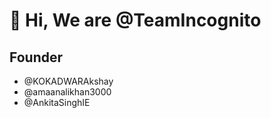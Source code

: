 # 👋 Hi, We are @TeamIncognito
## Founder 
-  @KOKADWARAkshay 
-  @amaanalikhan3000
-  @AnkitaSinghIE

<!---
TeamIncognito/TeamIncognito is a ✨ special ✨ repository because its `README.md` (this file) appears on your GitHub profile.
You can click the Preview link to take a look at your changes.
--->
